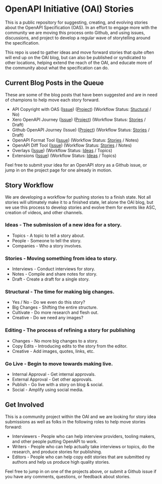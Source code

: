 # OpenAPI Initiative (OAI) Stories
This is a public repository for suggesting, creating, and evolving stories about the OpenAPI Specification (OAS). In an effort to engage more with the community we are moving this process onto Github, and using issues, discussions, and project to develop a regular wave of storytelling around the specification.

This repo is used to gather ideas and move forward stories that quite often will end up on the OAI blog, but can also be published or syndicated to other locations, helping extend the reach of the OAI, and educate more of the community about what the specification can do.

## Current Blog Posts in the Queue
These are some of the blog posts that have been suggested and are in need of champions to help move each story forward.

* API Copyright with OAS ([Issue](https://github.com/OAI/Stories/issues/2)) ([Project](https://github.com/OAI/Stories/projects/1)) (Workflow Status: [Stuctural](https://github.com/OAI/Stories/issues?q=is%3Aissue+is%3Aopen+label%3Astructural) / No)
* Xero OpenAPI Journey ([Issue](https://github.com/OAI/Stories/issues/3)) ([Project](https://github.com/OAI/Stories/projects/2)) (Workflow Status: [Stories](https://github.com/OAI/Stories/issues?q=is%3Aissue+is%3Aopen+label%3Astories) / Draft)
* Github OpenAPI Journey (Issue) ([Project](https://github.com/OAI/Stories/projects/3)) (Workflow Status: [Stories](https://github.com/OAI/Stories/issues?q=is%3Aissue+is%3Aopen+label%3Astories) / Draft)
* OpenAPI Format Tool ([Issue](https://github.com/OAI/Stories/issues/5)) (Workflow Status: [Stories](https://github.com/OAI/Stories/issues?q=is%3Aissue+is%3Aopen+label%3Astories) / Notes)
* OpenAPI Diff Tool ([Issue](https://github.com/OAI/Stories/issues/6)) (Workflow Status: [Stories](https://github.com/OAI/Stories/issues?q=is%3Aissue+is%3Aopen+label%3Astories) / Notes)
* Overlays ([Issue](https://github.com/OAI/Stories/issues/7)) (Workflow Status: [Ideas](https://github.com/OAI/Stories/issues?q=is%3Aissue+is%3Aopen+label%3Aideas) / Topics)
* Extensions ([Issue](https://github.com/OAI/Stories/issues/8)) (Workflow Status: [Ideas](https://github.com/OAI/Stories/issues?q=is%3Aissue+is%3Aopen+label%3Aideas)  / Topics)

Feel free to submit your idea for an OpenAPI story as a Github issue, or jump in on the project page for one already in motion.

## Story Workflow
We are developing a workflow for pushing stories to a finish state. Not all stories will ultimately make it to a finished state, let alone the OAI blog, but we use this process to develop stories and evolve them for events like ASC, creation of videos, and other channels.

### Ideas - The submission of a new idea for a story.

* Topics - A topic to tell a story about.
* People - Someone to tell the story.
* Companies - Who a story involves.

### Stories - Moving something from idea to story.

* Interviews - Conduct interviews for story.
* Notes - Compile and share notes for story.
* Draft - Create a draft for a single story.

### Structural - The time for making big changes.

* Yes / No - Do we even do this story?
* Big Changes - Shifting the entire structure.
* Cultivate - Do more research and flesh out.
* Creative - Do we need any images?

### Editing - The process of refining a story for publishing

* Changes - No more big changes to a story.
* Copy Edits - Introducing edits to the story from the editor.
* Creative - Add images, quotes, links, etc.

### Go Live - Begin to move towards making live.

* Internal Approval - Get internal approvals.
* External Approval - Get other approvals.
* Publish - Go live with a story on blog & social.
* Social - Amplify using social media.

## Get Involved
This is a community project within the OAI and we are looking for story idea submissions as well as folks in the following roles to help move stories forward:

* Interviewers - People who can help interview providers, tooling makers, and other people putting OpenAPI to work.
* Writers - People who can help actually take interviews or topics, do the research, and produce stories for publishing.
* Editors - People who can help copy edit stories that are submitted ny authors and help us produce high quality stories.

Feel free to jump in on one of the projects above, or submit a Github issue if you have any comments, questions, or feedback about stories.